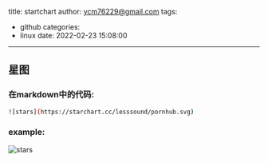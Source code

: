 title: startchart
author: ycm76229@gmail.com
tags:
  - github
categories:
  - linux
date: 2022-02-23 15:08:00
---

## 星图

### 在markdown中的代码:
```sh
![stars](https://starchart.cc/lesssound/pornhub.svg)
```

### example:
![stars](https://starchart.cc/lesssound/pornhub.svg)
